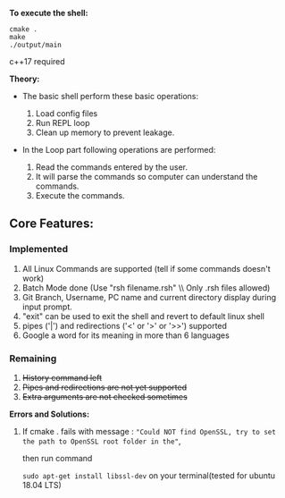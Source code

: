 **To execute the shell:**

```shell
cmake .
make
./output/main
```

c++17 required

**Theory:**

- The basic shell perform these basic operations:

  1. Load config files
  2. Run REPL loop
  3. Clean up memory to prevent leakage.

- In the Loop part following operations are performed:
  1. Read the commands entered by the user.
  2. It will parse the commands so computer can understand the commands.
  3. Execute the commands.

<h2>Core Features:</h2>

<h3>Implemented</h3>
 <ol>
    <li>All Linux Commands are supported (tell if some commands doesn't work)</li>
    <li>Batch Mode done (Use "rsh filename.rsh" \\ Only .rsh files allowed)</li>
    <li>Git Branch, Username, PC name and current directory display during input prompt.</li>
    <li>"exit" can be used to exit the shell and revert to default linux shell</li>
    <li>pipes ('|') and redirections ('<' or '>' or '>>') supported</li>
    <li>Google a word for its meaning in more than 6 languages</li>
 </ol>
 
 <h3>Remaining</h3>
  <ol>
   <li><s>History command left</s></li>
   <li><s>Pipes and redirections are not yet supported</s></li>
   <li><s>Extra arguments are not checked sometimes</s></li>
  </ol>

**Errors and Solutions:**

1. If cmake . fails with message :
   `"Could NOT find OpenSSL, try to set the path to OpenSSL root folder in the"`,

   then run command

   `sudo apt-get install libssl-dev`
   on your terminal(tested for ubuntu 18.04 LTS)
